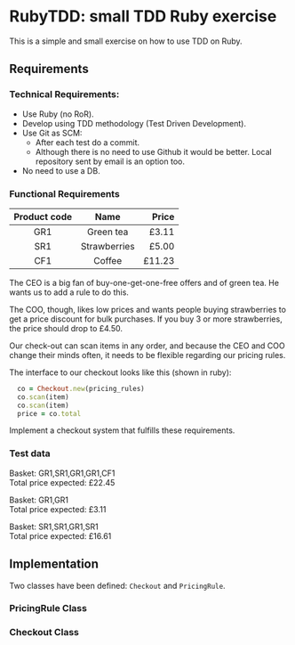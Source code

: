 RubyTDD: small TDD Ruby exercise
================================

This is a simple and small exercise on how to use TDD on Ruby.

Requirements
------------

### Technical Requirements:
- Use Ruby (no RoR).
- Develop using TDD methodology (Test Driven Development).
- Use Git as SCM:
  - After each test do a commit.
  - Although there is no need to use Github it would be better. Local repository sent by email is an option too.
- No need to use a DB.


### Functional Requirements

|Product code     | Name             | Price      |
|:---------------:|:----------------:|-----------:|
|GR1              | Green tea        |   £3.11    |
|SR1              | Strawberries     |   £5.00    |
|CF1              | Coffee           |  £11.23    |

The CEO is a big fan of buy-one-get-one-free offers and of green tea. He wants us to add a rule to do this.

The COO, though, likes low prices and wants people buying strawberries to get a price discount for bulk purchases. If you buy 3 or more strawberries, the price should drop to  £4.50.

Our check-out can scan items in any order, and because the CEO and COO change their minds often, it needs to be flexible regarding our pricing rules.

The interface to our checkout looks like this (shown in ruby):

```ruby
  co = Checkout.new(pricing_rules)
  co.scan(item)
  co.scan(item)
  price = co.total
```
Implement a checkout system that fulfills these requirements.
 

### Test data

Basket: GR1,SR1,GR1,GR1,CF1  
Total price expected: £22.45

Basket: GR1,GR1  
Total price expected: £3.11

Basket: SR1,SR1,GR1,SR1  
Total price expected: £16.61


Implementation
--------------

Two classes have been defined: ```Checkout``` and ```PricingRule```.

### PricingRule Class


### Checkout Class
